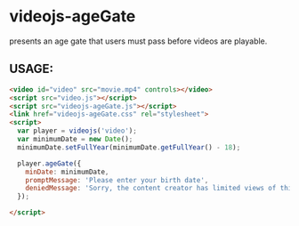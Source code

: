 videojs-ageGate
===============

presents an age gate that users must pass before videos are playable.

## USAGE:

```html
<video id="video" src="movie.mp4" controls></video>
<script src="video.js"></script>
<script src="videojs-ageGate.js"></script>
<link href="videojs-ageGate.css" rel="stylesheet">
<script>
  var player = videojs('video');
  var minimumDate = new Date();
  minimumDate.setFullYear(minimumDate.getFullYear() - 18);

  player.ageGate({
    minDate: minimumDate,
    promptMessage: 'Please enter your birth date',
    deniedMessage: 'Sorry, the content creator has limited views of this video to people aged 18 and older'
  });

</script>
```